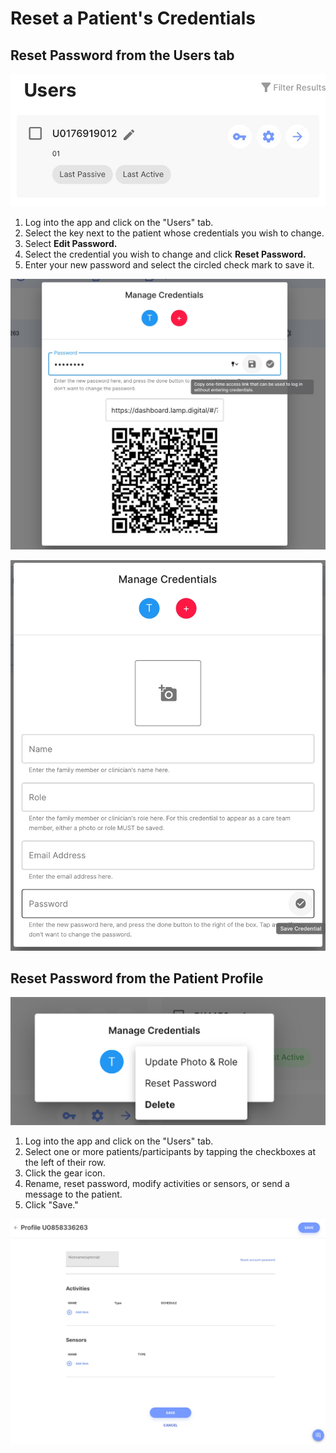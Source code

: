 # Reset a Patient's Credentials

## Reset Password from the Users tab

![](../../06-start_here/assets/edit_password.png)

1. Log into the app and click on the "Users" tab.
2. Select the key next to the patient whose credentials you wish to change.
3. Select **Edit Password.**
4. Select the credential you wish to change and click **Reset Password.**
5. Enter your new password and select the circled check mark to save it.

![](../../06-start_here/assets/share_qr.jpg)

![](../../06-start_here/assets/new_credential.jpg)

## Reset Password from the Patient Profile

![](../../06-start_here/assets/passwordreset.png)

1. Log into the app and click on the "Users" tab.
2. Select one or more patients/participants by tapping the checkboxes at the left of their row. 
3. Click the gear icon.
4. Rename, reset password, modify activities or sensors, or send a message to the patient.
5. Click "Save."

![](../../06-start_here/assets/patient_profile.jpg)
